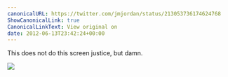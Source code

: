 ```yaml
---
canonicalURL: https://twitter.com/jmjordan/status/213053736174624768
ShowCanonicalLink: true
CanonicalLinkText: View original on
date: 2012-06-13T23:42:24+00:00
---
```

This does not do this screen justice, but damn.

![](/images/213053736174624768-AvTrPodCIAAyAJQ.jpg)